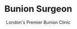 ---
title: Bunion Surgeon
subtitle: London's Premier Bunion Clinic
profession: Web Developer
website: https://bunionsurgeon.co.uk
---